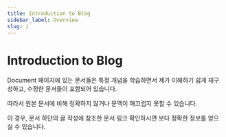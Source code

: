 ```yaml
---
title: Introduction to Blog
sidebar_label: Overview
slug: /
---
```


# Introduction to Blog

Document 페이지에 있는 문서들은 특정 개념을 학습하면서 제가 이해하기 쉽게 재구성하고, 수정한 문서들이 포함되어 있습니다.

따라서 원본 문서에 비해 정확하지 않거나 문맥이 매끄럽지 못할 수 있습니다.

이 경우, 문서 하단의 글 작성에 참조한 문서 링크 확인하시면 보다 정확한 정보를 얻으실 수 있습니다.
